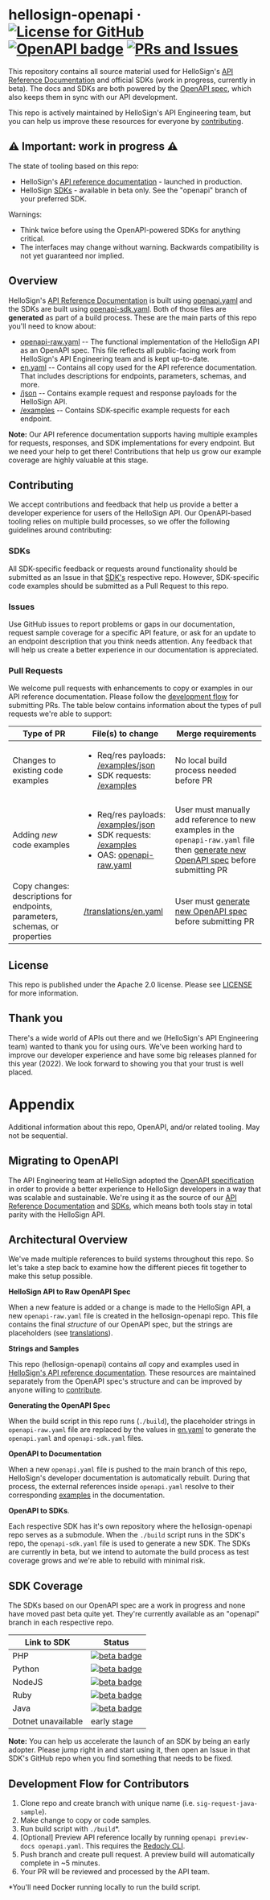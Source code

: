 # hellosign-openapi &middot; [![License for GitHub](https://img.shields.io/badge/license-Apache%202-blue)](https://github.com/hellosign/hellosign-openapi/blob/main/LICENSE) [![OpenAPI badge](https://img.shields.io/badge/openapi-v3.0.3-orange)](https://spec.openapis.org/oas/v3.0.1) [![PRs and Issues](https://img.shields.io/badge/prs%20&%20issues-Welcome-brightgreen)](#contributing)

This repository contains all source material used for HelloSign's [API Reference Documentation](https://developers.hellosign.com/api/reference/overview/) and official SDKs (work in progress, currently in beta). The docs and SDKs are both powered by the [OpenAPI spec](https://github.com/hellosign/hellosign-openapi/blob/main/openapi.yaml), which also keeps them in sync with our API development.  

This repo is actively maintained by HelloSign's API Engineering team, but you can help us improve these resources for everyone by [contributing](#contributing).

## ⚠ Important: work in progress ⚠

The state of tooling based on this repo:
- HelloSign's [API reference documentation](https://developers.hellosign.com/api/reference/overview/) - launched in production.
- HelloSign [SDKs](#sdk-coverage) - available in beta only. See the "openapi" branch of your preferred SDK.

Warnings:
- Think twice before using the OpenAPI-powered SDKs for anything critical.
- The interfaces may change without warning. Backwards compatibility is not yet guaranteed nor implied.

## Overview

HelloSign's [API Reference Documentation](https://developers.hellosign.com/api/reference/overview/) is built using [openapi.yaml](https://github.com/hellosign/hellosign-openapi/blob/main/openapi.yaml) and the SDKs are built using [openapi-sdk.yaml](https://github.com/hellosign/hellosign-openapi/blob/main/openapi-sdk.yaml). Both of those files are **generated** as part of a build process. 
These are the main parts of this repo you'll need to know about:
- [openapi-raw.yaml](https://github.com/hellosign/hellosign-openapi/blob/main/openapi-raw.yaml) -- The functional implementation of the HelloSign API as an OpenAPI spec. This file reflects all public-facing work from HelloSign's API Engineering team and is kept up-to-date.
- [en.yaml](https://github.com/hellosign/hellosign-openapi/blob/main/translations/en.yaml) -- Contains all copy used for the API reference documentation. That includes descriptions for endpoints, parameters, schemas, and more. 
- [/json](https://github.com/hellosign/hellosign-openapi/tree/main/examples/json) -- Contains example request and response payloads for the HelloSign API.
- [/examples](https://github.com/hellosign/hellosign-openapi/tree/main/examples) -- Contains SDK-specific example requests for each endpoint.

**Note:** Our API reference documentation supports having multiple examples for requests, responses, and SDK implementations for every endpoint. But we need your help to get there! Contributions that help us grow our example coverage are highly valuable at this stage.

## Contributing

We accept contributions and feedback that help us provide a better a developer experience for users of the HelloSign API. Our OpenAPI-based tooling relies on multiple build processes, so we offer the following guidelines around contributing:

### SDKs
All SDK-specific feedback or requests around functionality should be submitted as an Issue in that [SDK's](#sdk-coverage) respective repo. However, SDK-specific code examples should be submitted as a Pull Request to this repo. 

### Issues
Use GitHub issues to report problems or gaps in our documentation, request sample coverage for a specific API feature, or ask for an update to an endpoint description that you think needs attention. Any feedback that will help us create a better experience in our documentation is appreciated. 

### Pull Requests
We welcome pull requests with enhancements to copy or examples in our API reference documentation. Please follow the [development flow](#development-flow-for-contributors) for submitting PRs. The table below contains information about the types of pull requests we're able to support:

| Type of PR  | File(s) to change | Merge requirements |
| ------------- | ------------- | ------------- |
| Changes to existing code examples | <ul><li>Req/res payloads: [/examples/json](https://github.com/hellosign/hellosign-openapi/tree/main/examples/json)</li><li>SDK requests: [/examples](https://github.com/hellosign/hellosign-openapi/tree/main/examples)</li></ul> | No local build process needed before PR |
| Adding *new* code examples | <ul><li>Req/res payloads: [/examples/json](https://github.com/hellosign/hellosign-openapi/tree/main/examples/json)</li><li>SDK requests: [/examples](https://github.com/hellosign/hellosign-openapi/tree/main/examples)</li><li>OAS: [openapi-raw.yaml](https://github.com/hellosign/hellosign-openapi/blob/main/openapi-raw.yaml) </li></ul>| User must manually add reference to new examples in the `openapi-raw.yaml` file then [generate new OpenAPI spec](#development-flow-for-contributors) before submitting PR |
| Copy changes: descriptions for endpoints, parameters, schemas, or properties | [/translations/en.yaml](https://github.com/hellosign/hellosign-openapi/blob/main/translations/en.yaml) | User must [generate new OpenAPI spec](#development-flow-for-contributors) before submitting PR |

## License
This repo is published under the Apache 2.0 license. Please see [LICENSE](https://github.com/hellosign/hellosign-api/blob/main/LICENSE) for more information.

## Thank you
There's a wide world of APIs out there and we (HelloSign's API Engineering team) wanted to thank you for using ours. We've been working hard to improve our developer experience and have some big releases planned for this year (2022). We look forward to showing you that your trust is well placed. 

# Appendix 
Additional information about this repo, OpenAPI, and/or related tooling. May not be sequential.

## Migrating to OpenAPI
The API Engineering team at HelloSign adopted the [OpenAPI specification](https://oai.github.io/Documentation/introduction.html) in order to provide a better experience to HelloSign developers in a way that was scalable and sustainable. We're using it as the source of our [API Reference Documentation](https://developers.hellosign.com/api/reference/overview/) and [SDKs](#sdk-coverage), which means both tools stay in total parity with the HelloSign API. 

## Architectural Overview 
We've made multiple references to build systems throughout this repo. So let's take a step back to examine how the different pieces fit together to make this setup possible. 

**HelloSign API to Raw OpenAPI Spec**  

When a new feature is added or a change is made to the HelloSign API, a new `openapi-raw.yaml` file is created in the hellosign-openapi repo. This file contains the final _structure_ of our OpenAPI spec, but the strings are placeholders (see [translations](#translations)).  

**Strings and Samples**  

This repo (hellosign-openapi) contains _all_ copy and examples used in [HelloSign's API reference documentation](https://developers.hellosign.com/api/reference/overview/). These resources are maintained separately from the OpenAPI spec's structure and can be improved by anyone willing to [contribute](#contributing).  

**Generating the OpenAPI Spec**  

When the build script in this repo runs (`./build`), the placeholder strings in `openapi-raw.yaml` file are replaced by the values in [en.yaml](https://github.com/hellosign/hellosign-openapi/blob/main/translations/en.yaml) to generate the `openapi.yaml` and `openapi-sdk.yaml` files.  

**OpenAPI to Documentation**  

When a new `openapi.yaml` file is pushed to the main branch of this repo, HelloSign's developer documentation is automatically rebuilt. During that process, the external references inside `openapi.yaml` resolve to their corresponding [examples](https://github.com/hellosign/hellosign-openapi/tree/main/examples) in the documentation.  

**OpenAPI to SDKs**. 

Each respective SDK has it's own repository where the hellosign-openapi repo serves as a submodule. When the `./build` script runs in the SDK's repo, the `openapi-sdk.yaml` file is used to generate a new SDK. The SDKs are currently in beta, but we intend to automate the build process as test coverage grows and we're able to rebuild with minimal risk. 

## SDK Coverage  

The SDKs based on our OpenAPI spec are a work in progress and none have moved past beta quite yet. They're currently available as an "openapi" branch in each respective repo.

| Link to SDK | Status |
| --- | --- |
| PHP | [![beta badge](https://img.shields.io/badge/status-beta-red)](https://github.com/hellosign/hellosign-php-sdk/tree/openapi) |
| Python | [![beta badge](https://img.shields.io/badge/status-beta-red)](https://github.com/hellosign/hellosign-python-sdk/tree/openapi) |
| NodeJS | [![beta badge](https://img.shields.io/badge/status-beta-red)](https://github.com/HelloFax/hellosign-nodejs-sdk) |
| Ruby | [![beta badge](https://img.shields.io/badge/status-beta-red)](https://github.com/HelloFax/hellosign-ruby-sdk) |
| Java | [![beta badge](https://img.shields.io/badge/status-beta-red)](https://github.com/hellosign/hellosign-java-sdk/tree/openapi) |
| Dotnet unavailable | early stage |

**Note:** You can help us accelerate the launch of an SDK by being an early adopter. Please jump right in and start using it, then open an Issue in that SDK's GitHub repo when you find something that needs to be fixed. 

## Development Flow for Contributors

1. Clone repo and create branch with unique name (i.e. `sig-request-java-sample`).
2. Make change to copy or code samples.
3. Run build script with `./build`*.
4. [Optional] Preview API reference locally by running `openapi preview-docs openapi.yaml`. This requires the [Redocly CLI](https://redocly.com/docs/cli/).
5. Push branch and create pull request. A preview build will automatically complete in ~5 minutes. 
6. Your PR will be reviewed and processed by the API team. 

*You'll need Docker running locally to run the build script.

